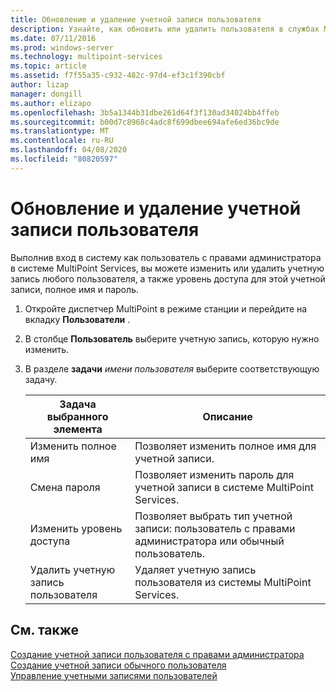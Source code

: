 ```yaml
---
title: Обновление и удаление учетной записи пользователя
description: Узнайте, как обновить или удалить пользователя в службах MultiPoint
ms.date: 07/11/2016
ms.prod: windows-server
ms.technology: multipoint-services
ms.topic: article
ms.assetid: f7f55a35-c932-482c-97d4-ef3c1f390cbf
author: lizap
manager: dongill
ms.author: elizapo
ms.openlocfilehash: 3b5a1344b31dbe261d64f3f130ad34024bb4ffeb
ms.sourcegitcommit: b00d7c8968c4adc8f699dbee694afe6ed36bc9de
ms.translationtype: MT
ms.contentlocale: ru-RU
ms.lasthandoff: 04/08/2020
ms.locfileid: "80820597"
---
```

# <a name="update-or-delete-a-user-account"></a>Обновление и удаление учетной записи пользователя
Выполнив вход в систему как пользователь с правами администратора в системе MultiPoint Services, вы можете изменить или удалить учетную запись любого пользователя, а также уровень доступа для этой учетной записи, полное имя и пароль.  
  
1.  Откройте диспетчер MultiPoint в режиме станции и перейдите на вкладку **Пользователи** .  
  
2.  В столбце **Пользователь** выберите учетную запись, которую нужно изменить.  
  
3.  В разделе **задачи** *имени пользователя* выберите соответствующую задачу.  
  
    |Задача выбранного элемента|Описание|  
    |----------------------|---------------|  
    |Изменить полное имя|Позволяет изменить полное имя для учетной записи.|  
    |Смена пароля|Позволяет изменить пароль для учетной записи в системе MultiPoint Services.|  
    |Изменить уровень доступа|Позволяет выбрать тип учетной записи: пользователь с правами администратора или обычный пользователь.|  
    |Удалить учетную запись пользователя|Удаляет учетную запись пользователя из системы MultiPoint Services.|  
  
## <a name="see-also"></a>См. также  
[Создание учетной записи пользователя с правами администратора](Create-an-Administrative-User-Account.md)  
[Создание учетной записи обычного пользователя](Create-a-Standard-User-Account.md)  
[Управление учетными записями пользователей](Manage-User-Accounts.md)